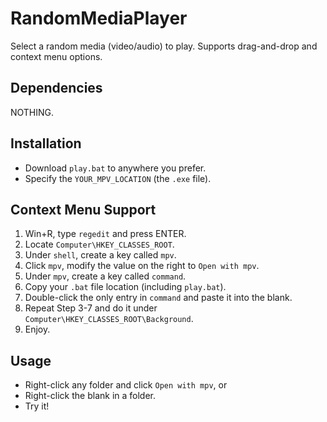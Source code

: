 # RandomMediaPlayer
Select a random media (video/audio) to play. Supports drag-and-drop and context menu options.

## Dependencies
NOTHING.

## Installation
- Download `play.bat` to anywhere you prefer.
- Specify the `YOUR_MPV_LOCATION` (the `.exe` file).

## Context Menu Support
1. Win+R, type `regedit` and press ENTER.
2. Locate `Computer\HKEY_CLASSES_ROOT`.
3. Under `shell`, create a key called `mpv`.
4. Click `mpv`, modify the value on the right to `Open with mpv`.
5. Under `mpv`, create a key called `command`.
6. Copy your `.bat` file location (including `play.bat`).
7. Double-click the only entry in `command` and paste it into the blank.
8. Repeat Step 3-7 and do it under `Computer\HKEY_CLASSES_ROOT\Background`.
8. Enjoy.

## Usage
- Right-click any folder and click `Open with mpv`, or
- Right-click the blank in a folder.
- Try it!